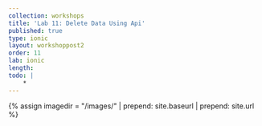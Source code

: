 ```yaml
---
collection: workshops
title: 'Lab 11: Delete Data Using Api'
published: true
type: ionic
layout: workshoppost2
order: 11
lab: ionic
length: 
todo: |
    *
---
```


{% assign imagedir = "/images/" | prepend: site.baseurl | prepend: site.url %}


